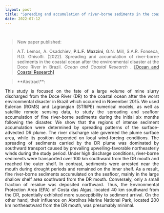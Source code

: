 ```yaml
---
layout: post
title: "Spreading and accumulation of river-borne sediments in the coastal ocean after the environmental disaster at the Doce River in Brazil (New paper published)"
date: 2022-07-12
---
```


<br>

<div style="text-align:justify" markdown="1">

> <p>New paper published:</p>

> A.T. Lemos, A. Osadchiev, <b>P.L.F. Mazzini</b>, G.N. Mill, S.A.R. Fonseca, R.D. Ghisolfi. (2022). Spreading and accumulation of river-borne sediments in the coastal ocean after the environmental disaster at the Doce River in Brazil. <i> Ocean and Coastal Research </i>. [[Ocean and Coastal Research]](http://doi.org/10.1590/2675-2824070.21097atl)

> <p>**Abstract**:
This study is focused on the fate of a large volume of mine slurry discharged from the Doce River (DR) to the coastal ocean after the worst environmental disaster in Brazil which occurred in November 2015. We used Eulerian (ROMS) and Lagrangian (STRiPE) numerical models, as well as satellite remote sensing data, to study the spreading and seafloor accumulation of fine river-borne sediments during the initial six months following the disaster. We show that the regions of intense sediment accumulation were determined by spreading patterns of the surface-advected DR plume. The river discharge rate governed the plume surface area, while its position depended on local wind-forcing conditions. The spreading of sediments carried by the DR plume was dominated by southward transport caused by prevailing upwelling-favorable northeasterly winds during the study period. Under high discharge conditions, river-borne sediments were transported over 100 km southward from the DR mouth and reached the outer shelf. In contrast, sediments were arrested near the mouth during drought periods and remained on the inner shelf. As a result, fine river-borne sediments accumulated on the seafloor, mainly in the large shallow shelf area southward from the DR mouth. Conversely, only a small fraction of residue was deposited northward. Thus, the Environmental Protection Area (EPA) of Costa das Algas, located 40 km southward from the DR, potentially exhibited more susceptibility to sediment arrival. On the other hand, their influence on Abrolhos Marine National Park, located 200 km northeastward from the DR mouth, was presumably minimal.</p>

</div>
